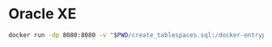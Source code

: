 Oracle XE
===============

```bash
docker run -dp 8080:8080 -v "$PWD/create_tablespaces.sql:/docker-entrypoint-initdb.d/create_tablespaces.sql" -v "$PWD/dump.dmp:/docker-entrypoint-initdb.d/dump.dmp" iplanfor/oracle-xe:11g
```
